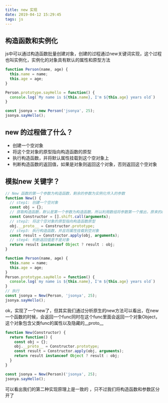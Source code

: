 ```yaml
---
title: new 实现
date: 2019-04-12 15:29:45
tags: js
---
```

## 构造函数和实例化
js中可以通过构造函数批量创建对象，创建的过程通过new关键词实现，这个过程也叫实例化，实例化的对象具有默认的属性和原型方法
```js
function Person(name, age) {
  this.name = name;
  this.age = age;
}

Person.prototype.sayHello = function() {
  console.log(`My name is ${this.name}, I'm ${this.age} years old`)
}

const jsonya = new Person('jsonya', 25);
jsonya.sayHello();
```

## new 的过程做了什么？
- 创建一个空对象
- 将这个空对象的原型指向构造函数的原型
- 执行构造函数，并将默认属性挂载到这个空对象上
- 判断构造函数的返回值，如果是对象则返回这个对象，否则返回这个空对象

## 模拟new 关键字？
```js
// New 函数的第一个参数为构造函数，剩余的参数为实例化传入的参数
function New() {
  // step1: 创建一个空对象
  const obj = {};
  // 获取构造函数，默认是第一个参数为构造函数，所以利用数组将参数第一个推出，原来的arguments只剩下非构造函数部分
  const Constructor = [].shift.call(arguments);
  // step2: 将这个空对象的原型指向构造函数原型
  obj.__proto__ = Constructor.prototype;
  // step3: 执行构造函数，并且将属性挂载到空对象
  const result = Constructor.apply(obj, arguments);
  // step4: 判断返回值是不是对象
  return result instanceof Object ? result : obj;
}

function Person(name, age) {
  this.name = name;
  this.age = age;
}
Person.prototype.sayHello = function() {
  console.log(`my name is ${this.name}, I'm ${this.age} years old`)
}
// 执行
const jsonya = New(Person, 'jsonya', 25);
jsonya.sayHello();
```

ok，实现了一个new了，但其实我们通过分析原生的new方法可以看出，在new一个函数的时候，会返回一个func同时在这个func里面会返回一个对象Object，这个对象包含父类func的属性以及隐藏的__proto__
```js
function New(Constructor) {
  return function() {
    const obj = {};
    obj.__proto__ = Constructor.prototype;
    const result = Constructor.apply(obj, arguments);
    return result instanceof Object ? result : obj;
  }
}

const jsonya = New(Person)('jsonya', 25);
jsonya.sayHello();
```
可以看出我们的第二种实现原理上是一致的 ，只不过我们将构造函数和参数区分开了
